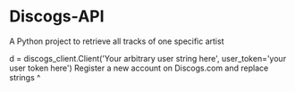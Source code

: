 # Discogs-API
A Python project to retrieve all tracks of one specific artist

d = discogs_client.Client('Your arbitrary user string here', user_token='your user token here')
Register a new account on Discogs.com and replace strings ^
